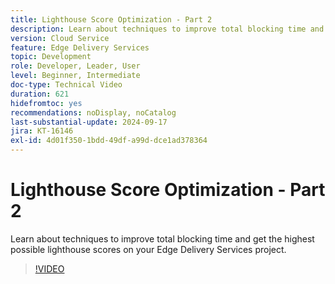 ```yaml
---
title: Lighthouse Score Optimization - Part 2
description: Learn about techniques to improve total blocking time and get the highest possible lighthouse scores on your Edge Delivery Services project.
version: Cloud Service
feature: Edge Delivery Services
topic: Development
role: Developer, Leader, User
level: Beginner, Intermediate
doc-type: Technical Video
duration: 621
hidefromtoc: yes
recommendations: noDisplay, noCatalog
last-substantial-update: 2024-09-17
jira: KT-16146
exl-id: 4d01f350-1bdd-49df-a99d-dce1ad378364
---
```

# Lighthouse Score Optimization - Part 2

Learn about techniques to improve total blocking time and get the highest possible lighthouse scores on your Edge Delivery Services project.

>[!VIDEO](https://video.tv.adobe.com/v/3434042/?learn=on)
